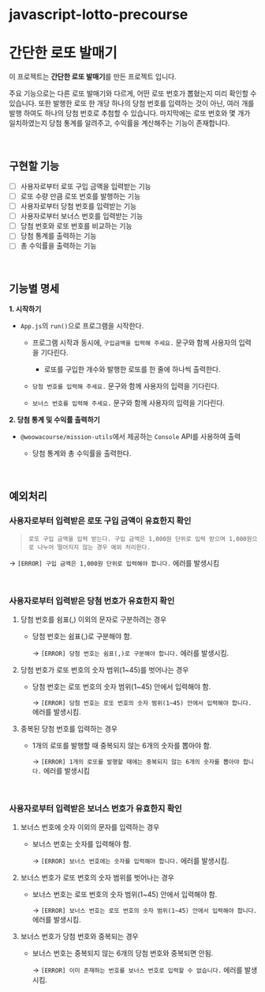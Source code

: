 # javascript-lotto-precourse

# 간단한 로또 발매기

이 프로젝트는 **간단한 로또 발매기**를 만든 프로젝트 입니다.

주요 기능으로는 다른 로또 발매기와 다르게, 어떤 로또 번호가 뽑혔는지 미리 확인할 수 있습니다. 또한 발행한 로또 한 개당 하나의 당첨 번호를 입력하는 것이 아닌, 여러 개를 발행 하여도 하나의 당첨 번호로 추첨할 수 있습니다. 마지막에는 로또 번호와 몇 개가 일치하였는지 당첨 통계를 알려주고, 수익률을 계산해주는 기능이 존재합니다.

<br>

## 구현할 기능

- [ ] 사용자로부터 로또 구입 금액을 입력받는 기능
- [ ] 로또 수량 만큼 로또 번호를 발행하는 기능
- [ ] 사용자로부터 당첨 번호를 입력받는 기능
- [ ] 사용자로부터 보너스 번호를 입력받는 기능
- [ ] 당첨 번호와 로또 번호를 비교하는 기능
- [ ] 당첨 통계를 출력하는 기능
- [ ] 총 수익률을 출력하는 기능

<br>

## 기능별 명세

**1. 시작하기**

- `App.js`의 `run()`으로 프로그램을 시작한다.

  - 프로그램 시작과 동시에, `구입금액을 입력해 주세요.` 문구와 함께 사용자의 입력을 기다린다.

    - 로또를 구입한 개수와 발행한 로또를 한 줄에 하나씩 출력한다.

  - `당첨 번호를 입력해 주세요.` 문구와 함께 사용자의 입력을 기다린다.

  - `보너스 번호를 입력해 주세요.` 문구와 함께 사용자의 입력을 기다린다.

**2. 당첨 통계 및 수익률 출력하기**

- `@woowacourse/mission-utils`에서 제공하는 `Console` API를 사용하여 출력

  - 당첨 통계와 총 수익률을 출력한다.

<br>

## 예외처리

### 사용자로부터 입력받은 로또 구입 금액이 유효한지 확인

> `로또 구입 금액을 입력 받는다. 구입 금액은 1,000원 단위로 입력 받으며 1,000원으로 나누어 떨어지지 않는 경우 예외 처리한다.`

→ `[ERROR] 구입 금액은 1,000원 단위로 입력해야 합니다.` 에러를 발생시킴

<br>

### 사용자로부터 입력받은 당첨 번호가 유효한지 확인

1. 당첨 번호를 쉼표(,) 이외의 문자로 구분하려는 경우

   - 당첨 번호는 쉼표(,)로 구분해야 함.

     → `[ERROR] 당첨 번호는 쉼표(,)로 구분해야 합니다.` 에러를 발생시킴.

2. 당첨 번호가 로또 번호의 숫자 범위(1~45)를 벗어나는 경우

   - 당첨 번호는 로또 번호의 숫자 범위(1~45) 안에서 입력해야 함.

     → `[ERROR] 당첨 번호는 로또 번호의 숫자 범위(1~45) 안에서 입력해야 합니다.` 에러를 발생시킴.

3. 중복된 당첨 번호를 입력하는 경우

   - 1개의 로또를 발행할 때 중복되지 않는 6개의 숫자를 뽑아야 함.

     → `[ERROR] 1개의 로또를 발행할 때에는 중복되지 않는 6개의 숫자를 뽑아야 합니다.` 에러를 발생시킴

<br>

### 사용자로부터 입력받은 보너스 번호가 유효한지 확인

1. 보너스 번호에 숫자 이외의 문자를 입력하는 경우

   - 보너스 번호는 숫자를 입력해야 함.

     → `[ERROR] 보너스 번호에는 숫자를 입력해야 합니다.` 에러를 발생시킴.

2. 보너스 번호가 로또 번호의 숫자 범위를 벗어나는 경우

   - 보너스 번호는 로또 번호의 숫자 범위(1~45) 안에서 입력해야 함.

     → `[ERROR] 보너스 번호는 로또 번호의 숫자 범위(1~45) 안에서 입력해야 합니다.` 에러를 발생시킴.

3. 보너스 번호가 당첨 번호와 중복되는 경우

   - 보너스 번호는 중복되지 않는 6개의 당첨 번호와 중복되면 안됨.

     → `[ERROR] 이미 존재하는 번호를 보너스 번호로 입력할 수 없습니다.` 에러를 발생시킴.
